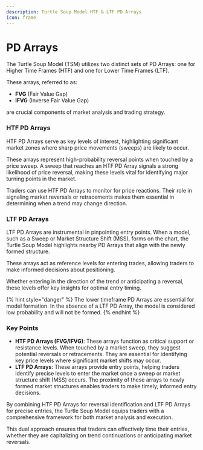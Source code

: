 ```yaml
---
description: Turtle Soup Model HTF & LTF PD Arrays
icon: frame
---
```


# PD Arrays

The Turtle Soup Model (TSM) utilizes two distinct sets of PD Arrays: one for Higher Time Frames (HTF) and one for Lower Time Frames (LTF).

These arrays, referred to as:

* **FVG** (Fair Value Gap)
* **IFVG** (Inverse Fair Value Gap)

are crucial components of market analysis and trading strategy.

### HTF PD Arrays

HTF PD Arrays serve as key levels of interest, highlighting significant market zones where sharp price movements (sweeps) are likely to occur.&#x20;

These arrays represent high-probability reversal points when touched by a price sweep. A sweep that reaches an HTF PD Array signals a strong likelihood of price reversal, making these levels vital for identifying major turning points in the market.

Traders can use HTF PD Arrays to monitor for price reactions. Their role in signaling market reversals or retracements makes them essential in determining when a trend may change direction.

### LTF PD Arrays

LTF PD Arrays are instrumental in pinpointing entry points. When a model, such as a Sweep or Market Structure Shift (MSS), forms on the chart, the Turtle Soup Model highlights nearby PD Arrays that align with the newly formed structure.&#x20;

These arrays act as reference levels for entering trades, allowing traders to make informed decisions about positioning.&#x20;

Whether entering in the direction of the trend or anticipating a reversal, these levels offer key insights for optimal entry timing.

{% hint style="danger" %}
The lower timeframe PD Arrays are essential for model formation. In the absence of a LTF PD Array, the model is considered low probability and will not be formed.
{% endhint %}

### Key Points

* **HTF PD Arrays (FVG/IFVG)**: These arrays function as critical support or resistance levels. When touched by a market sweep, they suggest potential reversals or retracements. They are essential for identifying key price levels where significant market shifts may occur.
* **LTF PD Arrays**: These arrays provide entry points, helping traders identify precise levels to enter the market once a sweep or market structure shift (MSS) occurs. The proximity of these arrays to newly formed market structures enables traders to make timely, informed entry decisions.

By combining HTF PD Arrays for reversal identification and LTF PD Arrays for precise entries, the Turtle Soup Model equips traders with a comprehensive framework for both market analysis and execution.&#x20;

This dual approach ensures that traders can effectively time their entries, whether they are capitalizing on trend continuations or anticipating market reversals.
